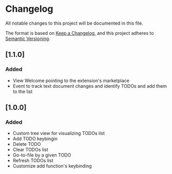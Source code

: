 # Changelog

All notable changes to this project will be documented in this file.

The format is based on [Keep a Changelog](https://keepachangelog.com/en/1.1.0/),
and this project adheres to [Semantic Versioning](https://semver.org/spec/v2.0.0.html).

## [1.1.0]

### Added

- View Welcome pointing to the extension's marketplace
- Event to track text document changes and identify TODOs and add them to the list

## [1.0.0]

### Added

- Custom tree view for visualizing TODOs list
- Add TODO keybingin
- Delete TODO
- Clear TODOs list
- Go-to-file by a given TODO
- Refresh TODOs list
- Customize add function's keybinding
